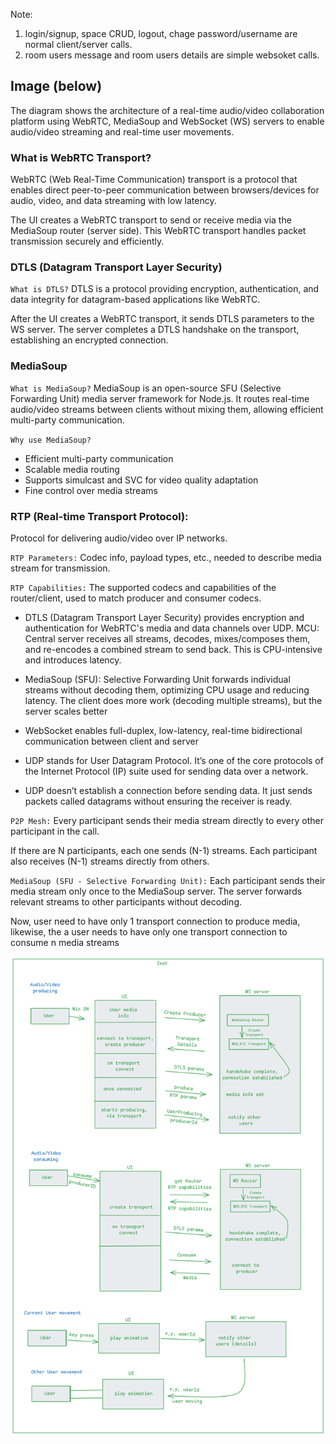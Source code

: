 Note:
1. login/signup, space CRUD, logout, chage password/username are normal client/server calls.
2. room users message and room users details are simple websoket calls.

## Image (below)
The diagram shows the architecture of a real-time audio/video collaboration platform using WebRTC, MediaSoup and WebSocket (WS) servers to enable audio/video streaming and real-time user movements.

### What is WebRTC Transport?
WebRTC (Web Real-Time Communication) transport is a protocol that enables direct peer-to-peer communication between browsers/devices for audio, video, and data streaming with low latency.

The UI creates a WebRTC transport to send or receive media via the MediaSoup router (server side). This WebRTC transport handles packet transmission securely and efficiently.

###  DTLS (Datagram Transport Layer Security)
`What is DTLS?`
DTLS is a protocol providing encryption, authentication, and data integrity for datagram-based applications like WebRTC.

After the UI creates a WebRTC transport, it sends DTLS parameters to the WS server. The server completes a DTLS handshake on the transport, establishing an encrypted connection.

### MediaSoup
`What is MediaSoup?`
MediaSoup is an open-source SFU (Selective Forwarding Unit) media server framework for Node.js. It routes real-time audio/video streams between clients without mixing them, allowing efficient multi-party communication.

`Why use MediaSoup?`

- Efficient multi-party communication
- Scalable media routing
- Supports simulcast and SVC for video quality adaptation
- Fine control over media streams

### RTP (Real-time Transport Protocol):
Protocol for delivering audio/video over IP networks.

`RTP Parameters:`
Codec info, payload types, etc., needed to describe media stream for transmission.

`RTP Capabilities:`
The supported codecs and capabilities of the router/client, used to match producer and consumer codecs.

- DTLS (Datagram Transport Layer Security) provides encryption and authentication for WebRTC's media and data channels over UDP.
MCU: Central server receives all streams, decodes, mixes/composes them, and re-encodes a combined stream to send back. This is CPU-intensive and introduces latency.

- MediaSoup (SFU): Selective Forwarding Unit forwards individual streams without decoding them, optimizing CPU usage and reducing latency. The client does more work (decoding multiple streams), but the server scales better 

- WebSocket enables full-duplex, low-latency, real-time bidirectional communication between client and server

- UDP stands for User Datagram Protocol. It’s one of the core protocols of the Internet Protocol (IP) suite used for sending data over a network.
- UDP doesn’t establish a connection before sending data. It just sends packets called datagrams without ensuring the receiver is ready.


`P2P Mesh:`
Every participant sends their media stream directly to every other participant in the call.

If there are N participants, each one sends (N-1) streams.
Each participant also receives (N-1) streams directly from others.

`MediaSoup (SFU - Selective Forwarding Unit):`
Each participant sends their media stream only once to the MediaSoup server.
The server forwards relevant streams to other participants without decoding.

Now, user need to have only 1 transport connection to produce media, likewise, the a user needs to have only one transport connection to consume n media streams

![zeet](zeet.png)